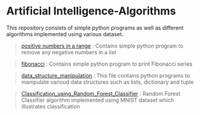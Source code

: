# Artificial Intelligence-Algorithms

This repository consists of simple python programs as well as different algorithms implemented using various dataset.

> [positive numbers in a range](https://github.com/philo-shoby/AI-Algorithms/blob/master/positive%20numbers%20in%20a%20range) : Contains simple python program to remove any negative numbers in a list

> [fibonacci](https://github.com/philo-shoby/AI-Algorithms/blob/master/fibonacci) : Contains simple python program to print Fibonacci series

> [data_structure_manipulation](https://github.com/philo-shoby/AI-Algorithms/blob/master/data_structure_manipulation.ipynb) : This file contains python programs to manipulate varioud data structures such as lists, dictionary and tuple

> [Classification_using_Random_Forest_Classifier](https://github.com/philo-shoby/AI-Algorithms/blob/master/Classification_using_Random_Forest_Classifier.ipynb) : Random Forest Classifier algorithm implemented using MNIST dataset which illustrates classification



